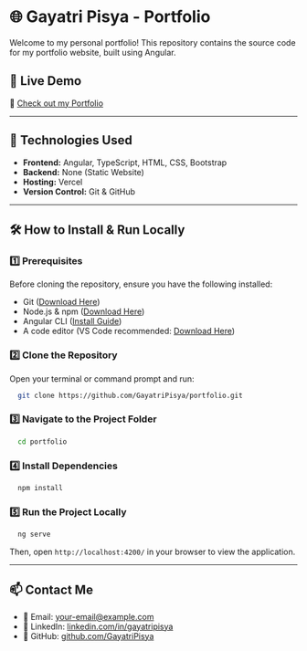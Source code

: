 # 🌐 Gayatri Pisya - Portfolio

Welcome to my personal portfolio! This repository contains the source code for my portfolio website, built using Angular.

## 🚀 Live Demo
🔗 [Check out my Portfolio](https://gayatripisya.vercel.app/)

---

## 📌 Technologies Used

- **Frontend:** Angular, TypeScript, HTML, CSS, Bootstrap
- **Backend:** None (Static Website)
- **Hosting:** Vercel
- **Version Control:** Git & GitHub

---

## 🛠️ How to Install & Run Locally

### 1️⃣ Prerequisites
Before cloning the repository, ensure you have the following installed:
- Git ([Download Here](https://git-scm.com/downloads))
- Node.js & npm ([Download Here](https://nodejs.org/))
- Angular CLI ([Install Guide](https://angular.io/cli))
- A code editor (VS Code recommended: [Download Here](https://code.visualstudio.com/))

### 2️⃣ Clone the Repository
Open your terminal or command prompt and run:
```sh
  git clone https://github.com/GayatriPisya/portfolio.git
```

### 3️⃣ Navigate to the Project Folder
```sh
  cd portfolio
```

### 4️⃣ Install Dependencies
```sh
  npm install
```

### 5️⃣ Run the Project Locally
```sh
  ng serve
```
Then, open `http://localhost:4200/` in your browser to view the application.

---

## 📫 Contact Me
- 📧 Email: [your-email@example.com](mailto:gayatripisya@gmail.com)
- 🔗 LinkedIn: [linkedin.com/in/gayatripisya](https://www.linkedin.com/in/gayatripisya)
- 🐙 GitHub: [github.com/GayatriPisya](https://github.com/GayatriPisya)

